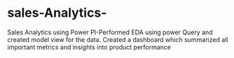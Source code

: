 # sales-Analytics-
Sales Analytics using Power PI-Performed EDA using power Query and created model view for the data. Created a  dashboard which summarized all important metrics and insights into product performance
